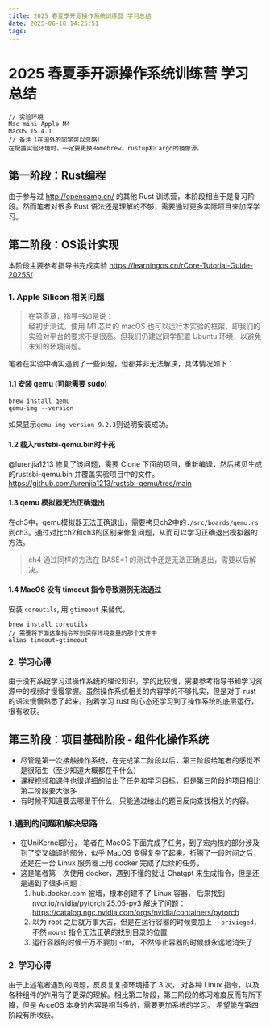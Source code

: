 ```yaml
---
title: 2025 春夏季开源操作系统训练营 学习总结
date: 2025-06-16 14:25:51
tags:
---
```


# 2025 春夏季开源操作系统训练营 学习总结
```
// 实验环境
Mac mini Apple M4
MacOS 15.4.1
// 备注（在国外的同学可以忽略）
在配置实验环境时，一定要更换Homebrew、rustup和Cargo的镜像源。
```

## 第一阶段：Rust编程
由于参与过 http://opencamp.cn/ 的其他 Rust 训练营，本阶段相当于是复习阶段。然而笔者对很多 Rust 语法还是理解的不够，需要通过更多实际项目来加深学习。

## 第二阶段：OS设计实现
本阶段主要参考指导书完成实验 https://learningos.cn/rCore-Tutorial-Guide-2025S/ 

###  1. Apple Silicon 相关问题
> 在第零章，指导书如是说：  
>经初步测试，使用 M1 芯片的 macOS 也可以运行本实验的框架，即我们的实验对平台的要求不是很高。但我们仍建议同学配置 Ubuntu 环境，以避免未知的环境问题。

笔者在实验中确实遇到了一些问题，但都并非无法解决，具体情况如下：

#### 1.1 安装 qemu (可能需要 sudo)
```
brew install qemu
qemu-img --version
```
如果显示`qemu-img version 9.2.3`则说明安装成功。

#### 1.2 载入rustsbi-qemu.bin时卡死  
@lurenjia1213 修复了该问题，需要 Clone 下面的项目，重新编译，然后拷贝生成的rustsbi-qemu.bin 并覆盖实验项目中的文件。
https://github.com/lurenjia1213/rustsbi-qemu/tree/main

#### 1.3 qemu 模拟器无法正确退出
在ch3中，qemu模拟器无法正确退出，需要拷贝ch2中的`./src/boards/qemu.rs`到ch3。通过对比ch2和ch3的区别来修复问题，从而可以学习正确退出模拟器的方法。
> ch4 通过同样的方法在 BASE=1 的测试中还是无法正确退出，需要以后解决。

#### 1.4 MacOS 没有 timeout 指令导致测例无法通过
安装 `coreutils`, 用 `gtimeout` 来替代。
```
brew install coreutils
// 需要将下面这条指令写到保存环境变量的那个文件中
alias timeout=gtimeout 
```


### 2. 学习心得
由于没有系统学习过操作系统的理论知识，学的比较慢，需要参考指导书和学习资源中的视频才慢慢掌握。虽然操作系统相关的内容学的不够扎实，但是对于 rust 的语法慢慢熟悉了起来。抱着学习 rust 的心态还学习到了操作系统的底层运行，很有收获。

## 第三阶段：项目基础阶段 - 组件化操作系统
- 尽管是第一次接触操作系统，在完成第二阶段以后，第三阶段给笔者的感觉不是很陌生（至少知道大概都在干什么）
- 课程视频和课件也很详细的给出了任务和学习目标，但是第三阶段的项目相比第二阶段要大很多
- 有时候不知道要去哪里干什么，只能通过给出的题目反向查找相关的内容。

### 1.遇到的问题和解决思路
- 在UniKernel部分， 笔者在 MacOS 下面完成了任务，到了宏内核的部分涉及到了交叉编译的部分，似乎 MacOS 变得复杂了起来。折腾了一段时间之后，还是在一台 Linux 服务器上用 docker 完成了后续的任务。
- 这是笔者第一次使用 docker，遇到不懂的就让 Chatgpt 来生成指令，但是还是遇到了很多问题：
    1. hub.docker.com 被墙，根本创建不了 Linux 容器， 后来找到 nvcr.io/nvidia/pytorch:25.05-py3 解决了问题： https://catalog.ngc.nvidia.com/orgs/nvidia/containers/pytorch
    2. 以为 root 之后就万事大吉，但是在运行容器的时候要加上 `--privieged`， 不然 `mount` 指令无法正确的找到目录的位置
    3. 运行容器的时候千万不要加 -rm， 不然停止容器的时候就永远地消失了
### 2. 学习心得
由于上述笔者遇到的问题，反反复复搭环境搭了 3 次， 对各种 Linux 指令，以及各种组件的作用有了更深的理解。相比第二阶段，第三阶段的练习难度反而有所下降，但是 ArceOS 本身的内容是相当多的，需要更加系统的学习。 希望能在第四阶段有所收获。